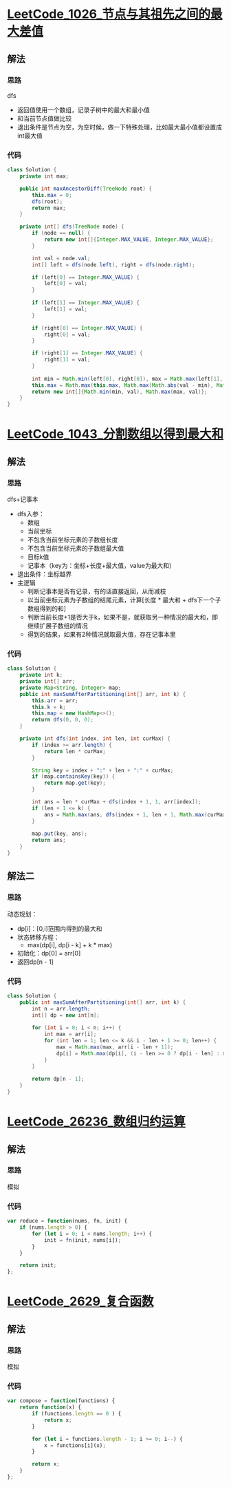 # [LeetCode_1026_节点与其祖先之间的最大差值](https://leetcode.cn/problems/maximum-difference-between-node-and-ancestor/)
## 解法
### 思路
dfs
- 返回值使用一个数组，记录子树中的最大和最小值
- 和当前节点值做比较
- 退出条件是节点为空，为空时候，做一下特殊处理，比如最大最小值都设置成int最大值
### 代码
```java
class Solution {
    private int max;

    public int maxAncestorDiff(TreeNode root) {
        this.max = 0;
        dfs(root);
        return max;
    }

    private int[] dfs(TreeNode node) {
        if (node == null) {
            return new int[]{Integer.MAX_VALUE, Integer.MAX_VALUE};
        }

        int val = node.val;
        int[] left = dfs(node.left), right = dfs(node.right);

        if (left[0] == Integer.MAX_VALUE) {
            left[0] = val;
        }
        
        if (left[1] == Integer.MAX_VALUE) {
            left[1] = val;
        }

        if (right[0] == Integer.MAX_VALUE) {
            right[0] = val;
        }

        if (right[1] == Integer.MAX_VALUE) {
            right[1] = val;
        }
        
        int min = Math.min(left[0], right[0]), max = Math.max(left[1], right[1]);
        this.max = Math.max(this.max, Math.max(Math.abs(val - min), Math.abs(val - max)));
        return new int[]{Math.min(min, val), Math.max(max, val)};
    }
}
```
# [LeetCode_1043_分割数组以得到最大和](https://leetcode.cn/problems/partition-array-for-maximum-sum/)
## 解法
### 思路
dfs+记事本
- dfs入参：
  - 数组
  - 当前坐标
  - 不包含当前坐标元素的子数组长度
  - 不包含当前坐标元素的子数组最大值
  - 目标k值
  - 记事本（key为：坐标+长度+最大值，value为最大和）
- 退出条件：坐标越界
- 主逻辑
  - 判断记事本是否有记录，有的话直接返回，从而减枝
  - 以当前坐标元素为子数组的结尾元素，计算[长度 * 最大和 + dfs下一个子数组得到的和]
  - 判断当前长度+1是否大于k，如果不是，就获取另一种情况的最大和，即继续扩展子数组的情况
  - 得到的结果，如果有2种情况就取最大值，存在记事本里
### 代码
```java
class Solution {
    private int k;
    private int[] arr;
    private Map<String, Integer> map;
    public int maxSumAfterPartitioning(int[] arr, int k) {
        this.arr = arr;
        this.k = k;
        this.map = new HashMap<>();
        return dfs(0, 0, 0);
    }

    private int dfs(int index, int len, int curMax) {
        if (index >= arr.length) {
            return len * curMax;
        }

        String key = index + ":" + len + ":" + curMax;
        if (map.containsKey(key)) {
            return map.get(key);
        }

        int ans = len * curMax + dfs(index + 1, 1, arr[index]);
        if (len + 1 <= k) {
            ans = Math.max(ans, dfs(index + 1, len + 1, Math.max(curMax, arr[index])));
        }
        
        map.put(key, ans);
        return ans;
    }
}
```
## 解法二
### 思路
动态规划：
- dp[i]：[0,i]范围内得到的最大和
- 状态转移方程：
  - max(dp[i], dp[i - k] + k * max)
- 初始化：dp[0] = arr[0]
- 返回dp[n - 1]
### 代码
```java
class Solution {
    public int maxSumAfterPartitioning(int[] arr, int k) {
        int n = arr.length;
        int[] dp = new int[n];
        
        for (int i = 0; i < n; i++) {
            int max = arr[i];
            for (int len = 1; len <= k && i - len + 1 >= 0; len++) {
                max = Math.max(max, arr[i - len + 1]);
                dp[i] = Math.max(dp[i], (i - len >= 0 ? dp[i - len] : 0) + len * max);
            }
        }
        
        return dp[n - 1];
    }
}
```
# [LeetCode_26236_数组归约运算](https://leetcode.cn/problems/array-reduce-transformation/)
## 解法
### 思路
模拟
### 代码
```javascript
var reduce = function(nums, fn, init) {
    if (nums.length > 0) {
        for (let i = 0; i < nums.length; i++) {
            init = fn(init, nums[i]);
        }
    }

    return init;
};
```
# [LeetCode_2629_复合函数](https://leetcode.cn/problems/function-composition/)
## 解法
### 思路
模拟
### 代码
```javascript
var compose = function(functions) {
	return function(x) {
        if (functions.length == 0 ) {
            return x;
        }

        for (let i = functions.length - 1; i >= 0; i--) {
            x = functions[i](x);
        }

        return x;
    }
};
```